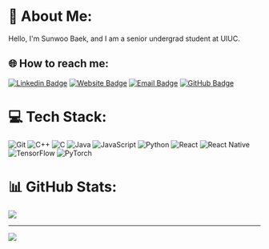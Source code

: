 # 💫 About Me:
Hello, I'm Sunwoo Baek, and I am a senior undergrad student at UIUC. 

## 🌐 How to reach me:
[![Linkedin Badge](https://img.shields.io/badge/linkedin-0A66C2?style=for-the-badge&logo=linkedin&logoColor=white)](https://linkedin.com/in/https://www.linkedin.com/in/sunwoo-baek/)
[![Website Badge](https://img.shields.io/badge/website-000?color=gray&style=for-the-badge&logo=google%20chrome&logoColor=white)](https://sbaek21.github.io/)
[![Email Badge](https://img.shields.io/badge/Email-D14836?color=591515&logo=gmail&style=for-the-badge&logoColor=white)](mailto:sunwoob2@illinois.edu)
[![GitHub Badge](https://img.shields.io/badge/GitHub-181717?color=181717&logo=github&style=for-the-badge&logoColor=white)](https://github.com/sbaek21)

# 💻 Tech Stack:
![Git](https://img.shields.io/badge/-Git-black?style=flat-square&logo=git)
![C++](https://img.shields.io/badge/c++-%2300599C.svg?style=plastic&logo=c%2B%2B&logoColor=white) 
![C](https://img.shields.io/badge/c-%2300599C.svg?style=plastic&logo=c&logoColor=white)
![Java](https://img.shields.io/badge/java-%23ED8B00.svg?style=plastic&logo=openjdk&logoColor=white)
![JavaScript](https://img.shields.io/badge/javascript-%23323330.svg?style=plastic&logo=javascript&logoColor=%23F7DF1E)
![Python](https://img.shields.io/badge/python-3670A0?style=plastic&logo=python&logoColor=ffdd54)
![React](https://img.shields.io/badge/react-%2320232a.svg?style=plastic&logo=react&logoColor=%2361DAFB)
![React Native](https://img.shields.io/badge/react_native-%2320232a.svg?style=plastic&logo=react&logoColor=%2361DAFB)
![TensorFlow](https://img.shields.io/badge/TensorFlow-%23FF6F00.svg?style=plastic&logo=TensorFlow&logoColor=white)
![PyTorch](https://img.shields.io/badge/PyTorch-%23EE4C2C.svg?style=plastic&logo=PyTorch&logoColor=white)

# 📊 GitHub Stats:

![](https://github-readme-stats.vercel.app/api/top-langs/?username=sbaek21&theme=default&hide_border=true&include_all_commits=false&count_private=false&layout=compact)

---

![](https://komarev.com/ghpvc/?username=sbaek21)
